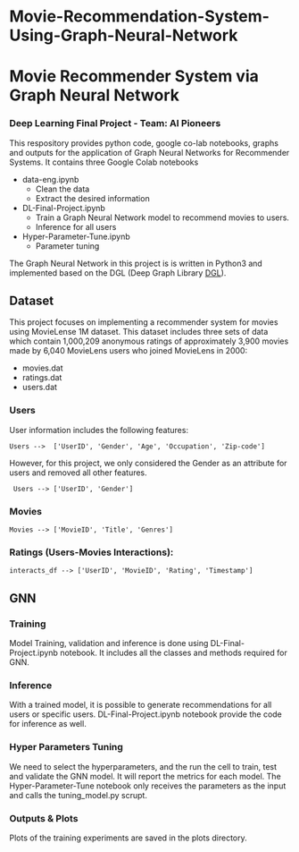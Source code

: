 # Movie-Recommendation-System-Using-Graph-Neural-Network
# Movie Recommender System via Graph Neural Network
### Deep Learning Final Project - Team: AI Pioneers

This respository provides python code, google co-lab notebooks, graphs and outputs for the application of Graph Neural Networks for Recommender Systems. It contains three Google Colab notebooks
- data-eng.ipynb
    *  Clean the data
    *  Extract the desired information
-  DL-Final-Project.ipynb
    * Train a Graph Neural Network model to recommend movies to users.
    * Inference for all users
- Hyper-Parameter-Tune.ipynb
    * Parameter tuning

The Graph Neural Network in this project is is written in Python3 and implemented based on the DGL (Deep Graph Library [DGL](https://docs.dgl.ai/)).


## **Dataset**
This project focuses on implementing a recommender system for movies using MovieLense 1M dataset. This dataset includes three sets of data which contain 1,000,209 anonymous ratings of approximately 3,900 movies made by 6,040 MovieLens users who joined MovieLens in 2000:
  - movies.dat
  - ratings.dat
  - users.dat


### Users
User information includes the following features:

    Users -->  ['UserID', 'Gender', 'Age', 'Occupation', 'Zip-code']

However, for this project, we only considered the Gender as an attribute for users and removed all other features.

     Users --> ['UserID', 'Gender']

### Movies

    Movies --> ['MovieID', 'Title', 'Genres']


### Ratings (Users-Movies Interactions):

    interacts_df --> ['UserID', 'MovieID', 'Rating', 'Timestamp']


## **GNN**

### Training
Model Training, validation and inference is done using DL-Final-Project.ipynb notebook. It includes all the classes and methods required for GNN.


### Inference
With a trained model, it is possible to generate recommendations for all users or specific users. DL-Final-Project.ipynb notebook provide the code for inference as well.


### Hyper Parameters Tuning
We need to select the hyperparameters, and the run the cell to train, test and validate the GNN model. It will report the metrics for each model. The Hyper-Parameter-Tune notebook only receives the parameters as the input and calls the tuning_model.py scrupt.


### Outputs & Plots
Plots of the training experiments are saved in the plots directory.
